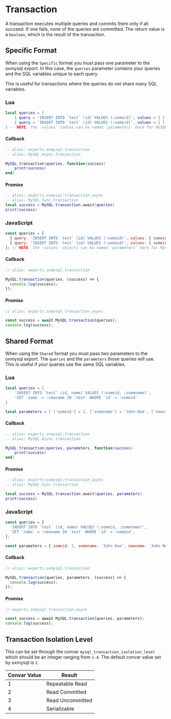 # Transaction

A transaction executes multiple queries and commits them only if all succeed. If one fails, none of the queries are committed. The return value is a `boolean`, which is the result of the transaction.

## Specific Format

When using the `Specific` format you must pass one parameter to the oxmysql export. In this case, the `queries` parameter contains your queries and the SQL variables unique to each query.

This is useful for transactions where the queries do not share many SQL variables.

### Lua

```lua
local queries = {
    { query = 'INSERT INTO `test` (id) VALUES (:someid)', values = { ['someid'] = 1 } },
    { query = 'INSERT INTO `test` (id) VALUES (:someid)', values = { ['someid'] = 2 } }
} -- NOTE, the 'values' tables can be named 'parameters' here for MySQL-Async compatibility.
```

#### Callback

```lua
-- alias: exports.oxmysql:transaction
-- alias: MySQL.Async.transaction

MySQL.transaction(queries, function(success)
    print(success)
end)
```

#### Promise

```lua
-- alias: exports.oxmysql:transaction_async
-- alias: MySQL.Sync.transaction
local success = MySQL.transaction.await(queries)
print(success)
```

### JavaScript

```js
const queries = [
  { query: 'INSERT INTO `test` (id) VALUES (:someid)', values: { someid: 1 } },
  { query: 'INSERT INTO `test` (id) VALUES (:someid)', values: { someid: 2 } },
]; // NOTE, the 'values' objects can be named 'parameters' here for MySQL-Async compatibility.
```

#### Callback

```js
// alias: exports.oxmysql.transaction

MySQL.transaction(queries, (success) => {
  console.log(success);
});
```

#### Promise

```js
// alias: exports.oxmysql.transaction_async

const success = await MySQL.transaction(queries);
console.log(success);
```

## Shared Format

When using the `Shared` format you must pass two parameters to the oxmysql export. The `queries` and the `parameters` those queries will use.  
This is useful if your queries use the same SQL variables.

### Lua

```lua
local queries = {
    'INSERT INTO `test` (id, name) VALUES (:someid, :somename)',
    'SET `name` = :newname IN `test` WHERE `id` = :someid'
}

local parameters = { ['someid'] = 2, ['somename'] = 'John Doe', ['newname'] = 'John Notdoe' }
```

#### Callback

```lua
-- alias: exports.oxmysql:transaction
-- alias: MySQL.Async.transaction

MySQL.transaction(queries, parameters, function(success)
    print(success)
end)
```

#### Promise

```lua
-- alias: exports.oxmysql:transaction_async
-- alias: MySQL.Sync.transaction

local success = MySQL.transaction.await(queries, parameters)
print(success)
```

### JavaScript

```js
const queries = [
  'INSERT INTO `test` (id, name) VALUES (:someid, :somename)',
  'SET `name` = :newname IN `test` WHERE `id` = :someid',
];

const parameters = { someid: 2, somename: 'John Doe', newname: 'John Notdoe' };
```

#### Callback

```js
// alias: exports.oxmysql.transaction

MySQL.transaction(queries, parameters, (success) => {
  console.log(success);
});
```

#### Promise

```js
// exports.oxmysql.transaction_async

const success = await MySQL.transaction(queries, parameters);
console.log(success);
```

## Transaction Isolation Level

This can be set through the convar `mysql_transaction_isolation_level` which should be an integer ranging from `1-4`. The default convar value set by oxmysql is `2`.

| Convar Value | Result           |
| ------------ | ---------------- |
| 1            | Repeatable Read  |
| 2            | Read Committed   |
| 3            | Read Uncommitted |
| 4            | Serializable     |
